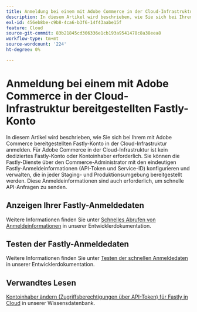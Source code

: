 ```yaml
---
title: Anmeldung bei einem mit Adobe Commerce in der Cloud-Infrastruktur bereitgestellten Fastly-Konto
description: In diesem Artikel wird beschrieben, wie Sie sich bei Ihrem mit Adobe Commerce bereitgestellten Fastly-Konto in der Cloud-Infrastruktur anmelden. Für Adobe Commerce in der Cloud-Infrastruktur ist kein dediziertes Fastly-Konto oder Kontoinhaber erforderlich. Sie können die Fastly-Dienste über den Commerce-Administrator mit den eindeutigen Fastly-Anmeldeinformationen (API-Token und Service-ID) konfigurieren und verwalten, die in jeder Staging- und Produktionsumgebung bereitgestellt werden. Diese Anmeldeinformationen sind auch erforderlich, um schnelle API-Anfragen zu senden.
exl-id: 456eb8be-c9b8-4ca6-b3f6-14f43aabe15f
feature: Cloud
source-git-commit: 83b21845cd306336e1cb193a9541478c8a38eea8
workflow-type: tm+mt
source-wordcount: '224'
ht-degree: 0%

---
```


# Anmeldung bei einem mit Adobe Commerce in der Cloud-Infrastruktur bereitgestellten Fastly-Konto

In diesem Artikel wird beschrieben, wie Sie sich bei Ihrem mit Adobe Commerce bereitgestellten Fastly-Konto in der Cloud-Infrastruktur anmelden. Für Adobe Commerce in der Cloud-Infrastruktur ist kein dediziertes Fastly-Konto oder Kontoinhaber erforderlich. Sie können die Fastly-Dienste über den Commerce-Administrator mit den eindeutigen Fastly-Anmeldeinformationen (API-Token und Service-ID) konfigurieren und verwalten, die in jeder Staging- und Produktionsumgebung bereitgestellt werden. Diese Anmeldeinformationen sind auch erforderlich, um schnelle API-Anfragen zu senden.

## Anzeigen Ihrer Fastly-Anmeldedaten

Weitere Informationen finden Sie unter [Schnelles Abrufen von Anmeldeinformationen](https://devdocs.magento.com/cloud/cdn/configure-fastly.html#cloud-fastly-creds) in unserer Entwicklerdokumentation.

## Testen der Fastly-Anmeldedaten

Weitere Informationen finden Sie unter [Testen der schnellen Anmeldedaten](https://devdocs.magento.com/cloud/cdn/configure-fastly.html#test-the-fastly-credentials) in unserer Entwicklerdokumentation.

## Verwandtes Lesen

[Kontoinhaber ändern (Zugriffsberechtigungen über API-Token) für Fastly in Cloud](/help/how-to/general/change-account-owner-access-credentials-via-api-tokens-for-fastly-on-cloud.md) in unserer Wissensdatenbank.
